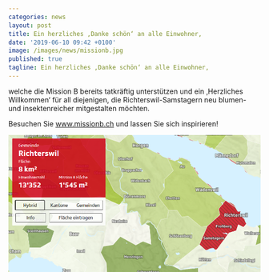 ```yaml
---
categories: news
layout: post
title: Ein herzliches ‚Danke schön‘ an alle Einwohner, 
date: '2019-06-10 09:42 +0100'
image: /images/news/missionb.jpg
published: true
tagline: Ein herzliches ‚Danke schön‘ an alle Einwohner,
---
```


welche die Mission B bereits tatkräftig unterstützen und ein ‚Herzliches Willkommen‘ für all diejenigen, die Richterswil-Samstagern neu blumen- und insektenreicher mitgestalten möchten.  

Besuchen Sie www.missionb.ch und lassen Sie sich inspirieren!  

  
<img class="float-left mr-20" src="/images/news/missionb.jpg" /> 
